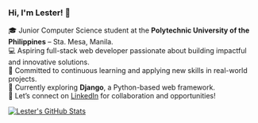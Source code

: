 <!-- GitHub Profile Description -->

### Hi, I'm Lester! 👋

🎓 Junior Computer Science student at the **Polytechnic University of the Philippines** – Sta. Mesa, Manila.<br/>
💻 Aspiring full-stack web developer passionate about building impactful and innovative solutions.<br/>
🚀 Committed to continuous learning and applying new skills in real-world projects.<br/>
🐍 Currently exploring **Django**, a Python-based web framework.<br/>
🤝 Let’s connect on [LinkedIn](https://www.linkedin.com/in/lstrosana/) for collaboration and opportunities!<br/>

[![Lester's GitHub Stats](https://github-readme-stats.vercel.app/api?username=lesterosana18)](https://github.com/anuraghazra/github-readme-stats)
